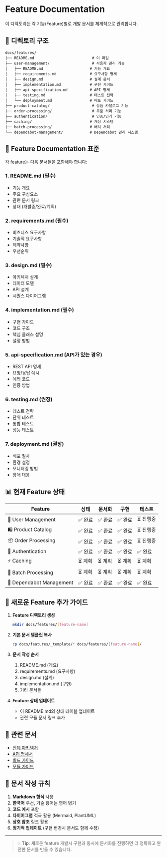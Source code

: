 # Feature Documentation

이 디렉토리는 각 기능(Feature)별로 개발 문서를 체계적으로 관리합니다.

## 📁 디렉토리 구조

```
docs/features/
├── README.md                          # 이 파일
├── user-management/                   # 사용자 관리 기능
│   ├── README.md                     # 기능 개요
│   ├── requirements.md               # 요구사항 명세
│   ├── design.md                     # 설계 문서
│   ├── implementation.md             # 구현 가이드
│   ├── api-specification.md          # API 명세
│   ├── testing.md                    # 테스트 전략
│   └── deployment.md                 # 배포 가이드
├── product-catalog/                   # 상품 카탈로그 기능
├── order-processing/                  # 주문 처리 기능
├── authentication/                    # 인증/인가 기능
├── caching/                          # 캐싱 시스템
├── batch-processing/                 # 배치 처리
└── dependabot-management/            # Dependabot 관리 시스템
```

## 🎯 Feature Documentation 표준

각 feature는 다음 문서들을 포함해야 합니다:

### 1. README.md (필수)
- 기능 개요
- 주요 구성요소
- 관련 문서 링크
- 상태 (개발중/완료/계획)

### 2. requirements.md (필수)
- 비즈니스 요구사항
- 기술적 요구사항
- 제약사항
- 우선순위

### 3. design.md (필수)
- 아키텍처 설계
- 데이터 모델
- API 설계
- 시퀀스 다이어그램

### 4. implementation.md (필수)
- 구현 가이드
- 코드 구조
- 핵심 클래스 설명
- 설정 방법

### 5. api-specification.md (API가 있는 경우)
- REST API 명세
- 요청/응답 예시
- 에러 코드
- 인증 방법

### 6. testing.md (권장)
- 테스트 전략
- 단위 테스트
- 통합 테스트
- 성능 테스트

### 7. deployment.md (권장)
- 배포 절차
- 환경 설정
- 모니터링 방법
- 장애 대응

## 📊 현재 Feature 상태

| Feature | 상태 | 문서화 | 구현 | 테스트 |
|---------|------|--------|------|--------|
| 🔐 User Management | ✅ 완료 | ✅ 완료 | ✅ 완료 | ⏳ 진행중 |
| 🛍️ Product Catalog | ✅ 완료 | ✅ 완료 | ✅ 완료 | ⏳ 진행중 |
| 📦 Order Processing | ✅ 완료 | ✅ 완료 | ✅ 완료 | ⏳ 진행중 |
| 🔑 Authentication | ✅ 완료 | ✅ 완료 | ✅ 완료 | ✅ 완료 |
| ⚡ Caching | ⏳ 계획 | ⏳ 계획 | ⏳ 계획 | ⏳ 계획 |
| 🔄 Batch Processing | ⏳ 계획 | ⏳ 계획 | ⏳ 계획 | ⏳ 계획 |
| 🤖 Dependabot Management | ✅ 완료 | ✅ 완료 | ✅ 완료 | ✅ 완료 |

## 🚀 새로운 Feature 추가 가이드

1. **Feature 디렉토리 생성**
   ```bash
   mkdir docs/features/[feature-name]
   ```

2. **기본 문서 템플릿 복사**
   ```bash
   cp docs/features/_template/* docs/features/[feature-name]/
   ```

3. **문서 작성 순서**
   1. README.md (개요)
   2. requirements.md (요구사항)
   3. design.md (설계)
   4. implementation.md (구현)
   5. 기타 문서들

4. **Feature 상태 업데이트**
   - 이 README.md의 상태 테이블 업데이트
   - 관련 모듈 문서 링크 추가

## 📖 관련 문서

- [전체 아키텍처](../02-ARCHITECTURE.md)
- [API 명세서](../05-API_SPECIFICATION.md)
- [빌드 가이드](../03-BUILD_GUIDE.md)
- [모듈 가이드](../06-MODULE_GUIDE.md)

## 📝 문서 작성 규칙

1. **Markdown 형식** 사용
2. **한국어** 우선, 기술 용어는 영어 병기
3. **코드 예시** 포함
4. **다이어그램** 적극 활용 (Mermaid, PlantUML)
5. **상호 참조** 링크 활용
6. **정기적 업데이트** (구현 변경시 문서도 함께 수정)

---

> 💡 **Tip**: 새로운 feature 개발시 구현과 동시에 문서화를 진행하면 더 정확하고 완전한 문서를 만들 수 있습니다.
